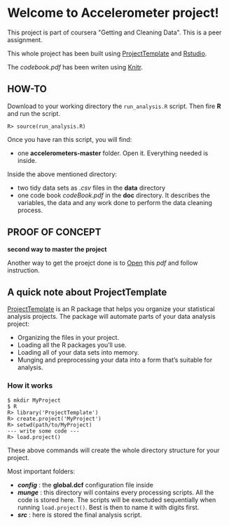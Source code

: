 
# Welcome to Accelerometer project!

This project is part of coursera "Getting and Cleaning Data". This is a peer
assignment.

This whole project has been built using [ProjectTemplate](http://projecttemplate.net)
 and [Rstudio](http://www.rstudio.com/). 

The *codebook.pdf* has been writen using [Knitr](http://yihui.name/knitr/).


## HOW-TO

Download to your working directory the `run_analysis.R` script. Then fire **R**
and run the script.
```
R> source(run_analysis.R)
```
Once you have ran this script, you will find:

* one **accelerometers-master** folder. Open it. Everything needed is inside.

Inside the above mentioned directory:

* two tidy data sets as *.csv* files in the **data** directory
* one code book *codeBook.pdf* in the **doc** directory. It describes the variables, 
the data and any work done to perform the data cleaning process. 


## PROOF OF CONCEPT 
**second way to master the project** 

Another way to get the proejct done is to [Open](https://drive.google.com/file/d/0BzNXwOua274uMTFyd1d4cGdQc3M/edit?usp=sharing)
this *pdf* and follow instruction.


## A quick note about ProjectTemplate
[ProjectTemplate](http://projecttemplate.net)
is an R package that helps you organize your statistical
analysis projects. The package will automate parts of your data analysis project:

* Organizing the files in your project.
* Loading all the R packages you’ll use.
* Loading all of your data sets into memory.
* Munging and preprocessing your data into a form that’s suitable for analysis.


### How it works
```
$ mkdir MyProject
$ R
R> library('ProjectTemplate')
R> create.project('MyProject')
R> setwd(path/to/MyProject)
--- write some code --- 
R> load.project()
```
These above commands will create the whole directory structure for your project.

Most important folders:

* ***config*** : the **global.dcf** configuration file inside
* ***munge*** : this directory will contains every processing scripts. All the 
code is stored here. The scripts will be exectuded sequentially when running 
`load.project()`. Best is then to name it with digits first.
* ***src*** : here is stored the final analysis script.






